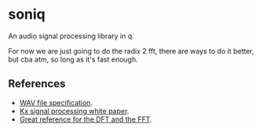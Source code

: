 # soniq
An audio signal processing library in q.

For now we are just going to do the radix 2 fft, there are ways to do it better, but cba atm, so long as it's fast enough.

## References

- [WAV file specification](http://soundfile.sapp.org/doc/WaveFormat/).
- [Kx signal processing white paper](https://code.kx.com/q/wp/signal-processing/).
- [Great reference for the DFT and the FFT](https://ccrma.stanford.edu/~jos/mdft/).
